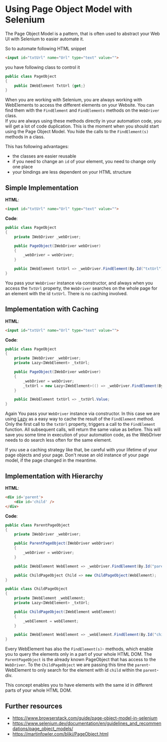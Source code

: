 # Using Page Object Model with Selenium

The Page Object Model is a pattern, that is often used to abstract your Web UI with Selenium to easier automate it.

So to automate following HTML snippet

``` html
<input id="txtUrl" name="Url" type="text" value="">
```

you have following class to control it

``` csharp
public class PageObject
{
    public IWebElement TxtUrl {get;}
}
```

When you are working with Selenium, you are always working with WebElements to access the different elements on your Website. You can find them with the `FindElement` and `FindElements` methods on the `WebDriver` class.  
If you are always using these methods directly in your automation code, you will get a lot of code duplication. This is the moment when you should start using the Page Object Model.
You hide the calls to the `FindElement(s)` methods in a class.

This has following advantages:

- the classes are easier reusable
- if you need to change an `id` of your element, you need to change only one place
- your bindings are less dependent on your HTML structure

## Simple Implementation

**HTML**:

``` html
<input id="txtUrl" name="Url" type="text" value="">
```

**Code**:

``` csharp
public class PageObject
{
    private IWebDriver _webDriver;

    public PageObject(IWebDriver webDriver)
    {
        _webDriver = webDriver;
    }

    public IWebElement txtUrl => _webDriver.FindElement(By.Id("txtUrl"));
}
```

You pass your `WebDriver` instance via constructor, and always when you access the `TxtUrl` property, the `WebDriver` searches on the whole page for an element with the id `txtUrl`. There is no caching involved.

## Implementation with Caching

**HTML**:

``` html
<input id="txtUrl" name="Url" type="text" value="">
```

**Code**:

``` csharp
public class PageObject
{
    private IWebDriver _webDriver;
    private Lazy<IWebElement> _txtUrl;

    public PageObject(IWebDriver webDriver)
    {
        _webDriver = webDriver;
        _txtUrl = new Lazy<IWebElement>(() => _webDriver.FindElement(By.Id("txtUrl")));
    }

    public IWebElement txtUrl => _txtUrl.Value;
}
```

Again You pass your `WebDriver` instance via constructor. In this case we are using [Lazy](https://docs.microsoft.com/en-us/dotnet/api/system.lazy-1) as a easy way to cache the result of the `FindElement` method.  
Only the first call to the `txtUrl` property, triggers a call to the `FindElement` function. All subsequent calls, will return the same value as before. 
This will save you some time in execution of your automation code, as the WebDriver needs to do search less often for the same element.

If you use a caching strategy like that, be careful with your lifetime of your page objects and your page. Don't reuse an old instance of your page model, if the page changed in the meantime.

## Implementation with Hierarchy

**HTML**:

``` html
<div id='parent'>
    <div id='child' />
</div>
```

**Code**:

``` csharp
public class ParentPageObject
{
    private IWebDriver _webDriver;

    public ParentPageObject(IWebDriver webDriver)
    {
        _webDriver = webDriver;
    }

    public IWebElement WebElement => _webDriver.FindElement(By.Id("parent"));

    public ChildPageObject Child => new ChildPageObject(WebElement);
}

public class ChildPageObject
{
    private IWebElement _webElement;
    private Lazy<IWebElement> _txtUrl;

    public ChildPageObject(IWebElement webElement)
    {
        _webElement = webElement;
    }

    public IWebElement WebElement => _webElement.FindElement(By.Id("child"));
}

```

Every WebElement has also the `FindElement(s)`- methods, which enable you to query the elements only in a part of your whole HTML DOM. The `ParentPageObject` is the already known PageObject that has access to the `WebDriver`. 
To the `ChildPageObject` we are passing this time the `parent`- WebElement to only search for the element with id `child` within the `parent`- div.

This concept enables you to have elements with the same id in different parts of your whole HTML DOM.

## Further resources

- <https://www.browserstack.com/guide/page-object-model-in-selenium>
- <https://www.selenium.dev/documentation/en/guidelines_and_recommendations/page_object_models/>
- <https://martinfowler.com/bliki/PageObject.html>
